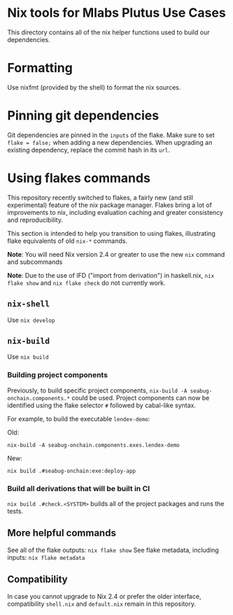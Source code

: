 # Nix tools for Mlabs Plutus Use Cases

This directory contains all of the nix helper functions used to build our
dependencies.

# Formatting

Use nixfmt (provided by the shell) to format the nix sources.

# Pinning git dependencies

Git dependencies are pinned in the `inputs` of the flake. Make sure to set `flake = false;` when adding a new dependencies. When upgrading an existing dependency, replace the commit hash in its `url`.

# Using flakes commands

This repository recently switched to flakes, a fairly new (and still experimental)
feature of the nix package manager. Flakes bring a lot of improvements to nix,
including evaluation caching and greater consistency and reproducibility.

This section is intended to help you transition to using flakes, illustrating flake
equivalents of old `nix-*` commands.

**Note**: You will need Nix version 2.4 or greater to use the new `nix` command
and subcommands

**Note**: Due to the use of IFD ("import from derivation") in haskell.nix, `nix flake show`
and `nix flake check` do not currently work.

## `nix-shell`

Use `nix develop`

## `nix-build`

Use `nix build`

### Building project components

Previously, to build specific project components, `nix-build -A seabug-onchain.components.*`
could be used. Project components can now be identified using the flake selector `#` followed by
cabal-like syntax.

For example, to build the executable `lendex-demo`:

Old:

`nix-build -A seabug-onchain.components.exes.lendex-demo`

New:

`nix build .#seabug-onchain:exe:deploy-app`

### Build all derivations that will be built in CI

`nix build .#check.<SYSTEM>` builds all of the project packages and runs the tests.

## More helpful commands

See all of the flake outputs: `nix flake show`
See flake metadata, including inputs: `nix flake metadata`

## Compatibility

In case you cannot upgrade to Nix 2.4 or prefer the older interface, compatibility `shell.nix` and
`default.nix` remain in this repository.
